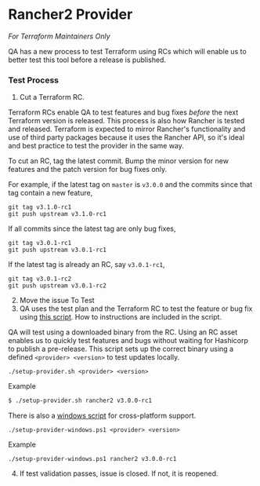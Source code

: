 # Rancher2 Provider

_For Terraform Maintainers Only_

QA has a new process to test Terraform using RCs which will enable us to better test this tool before a release is published.

### Test Process

1. Cut a Terraform RC.

Terraform RCs enable QA to test features and bug fixes _before_ the next Terraform version is released. This process is also how Rancher is tested and released. Terraform is expected to mirror Rancher's functionality and use of third party packages because it uses the Rancher API, so it's ideal and best practice to test the provider in the same way.

To cut an RC, tag the latest commit. Bump the minor version for new features and the patch version for bug fixes only.

For example, if the latest tag on `master` is `v3.0.0` and the commits since that tag contain a new feature,

```
git tag v3.1.0-rc1
git push upstream v3.1.0-rc1
```

If all commits since the latest tag are only bug fixes,

```
git tag v3.0.1-rc1
git push upstream v3.0.1-rc1
```

If the latest tag is already an RC, say `v3.0.1-rc1`,

```
git tag v3.0.1-rc2
git push upstream v3.0.1-rc2
```

2. Move the issue To Test
3. QA uses the test plan and the Terraform RC to test the feature or bug fix using [this script](https://github.com/rancher/terraform-provider-rancher2/blob/master/setup-provider.sh). How to instructions are included in the script.

QA will test using a downloaded binary from the RC. Using an RC asset enables us to quickly test features and bugs without waiting for Hashicorp to publish a pre-release. This script sets up the correct binary using a defined `<provider> <version>` to test updates locally.


```azure
./setup-provider.sh <provider> <version>
```

 Example
```sh
$ ./setup-provider.sh rancher2 v3.0.0-rc1
```

There is also a [windows script](https://github.com/rancher/terraform-provider-rancher2/blob/master/setup-provider-windows.ps1) for cross-platform support.

```azure
./setup-provider-windows.ps1 <provider> <version>
```

Example
```azure
./setup-provider-windows.ps1 rancher2 v3.0.0-rc1
```

4. If test validation passes, issue is closed. If not, it is reopened.
